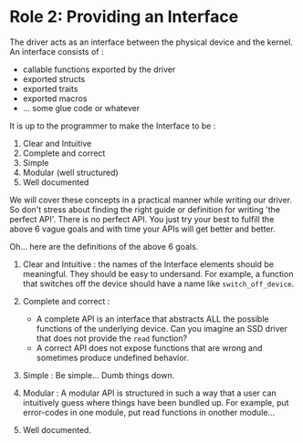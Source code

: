 # Role 2: Providing an Interface

The driver acts as an interface between the physical device and the kernel.  
An interface consists of :  
- callable functions exported by the driver
- exported structs
- exported traits
- exported macros
- ... some glue code or whatever

It is up to the programmer to make the Interface to be : 
1. Clear and Intuitive
2. Complete and correct 
4. Simple
5. Modular (well structured)
6. Well documented


We will cover these concepts in a practical manner while writing our driver. So don't stress about finding the right guide or definition for writing 'the perfect API'. There is no perfect API. You just try your best to fulfill the above 6 vague goals and with time your APIs will get better and better.  


Oh... here are the definitions of the above 6 goals.  
1. Clear and Intuitive : the names of the Interface elements should be meaningful. They should be easy to undersand. For example, a function that switches off the device should have a name like `switch_off_device`. 

2. Complete and correct : 
   - A complete API is an interface that abstracts ALL the possible functions of the underlying device. Can you imagine an SSD driver that does not provide the `read` function?  
   - A correct API does not expose functions that are wrong and sometimes produce undefined behavior. 

3. Simple : Be simple... Dumb things down.

4. Modular : A modular API is structured in such a way that a user can intuitively guess where things have been bundled up. For example, put error-codes in one module, put read functions in onother module... 

5. Well documented.




